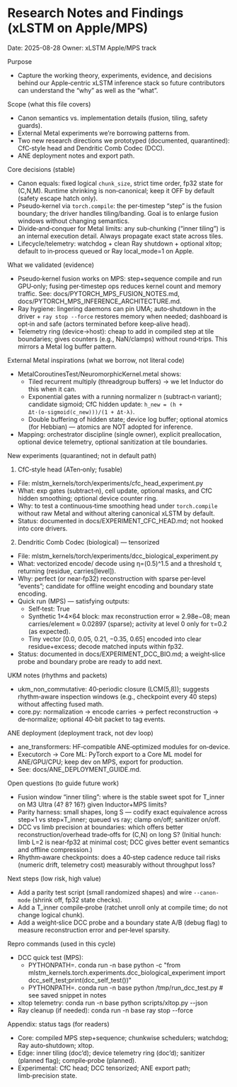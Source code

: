 # Research Notes and Findings (xLSTM on Apple/MPS)

Date: 2025-08-28
Owner: xLSTM Apple/MPS track

Purpose
- Capture the working theory, experiments, evidence, and decisions behind our Apple‑centric xLSTM inference stack so future contributors can understand the “why” as well as the “what”.

Scope (what this file covers)
- Canon semantics vs. implementation details (fusion, tiling, safety guards).
- External Metal experiments we’re borrowing patterns from.
- Two new research directions we prototyped (documented, quarantined): CfC‑style head and Dendritic Comb Codec (DCC).
- ANE deployment notes and export path.

Core decisions (stable)
- Canon equals: fixed logical `chunk_size`, strict time order, fp32 state for (C,N,M). Runtime shrinking is non‑canonical; keep it OFF by default (safety escape hatch only).
- Pseudo‑kernel via `torch.compile`: the per‑timestep “step” is the fusion boundary; the driver handles tiling/banding. Goal is to enlarge fusion windows without changing semantics.
- Divide‑and‑conquer for Metal limits: any sub‑chunking (“inner tiling”) is an internal execution detail. Always propagate exact state across tiles.
- Lifecycle/telemetry: watchdog + clean Ray shutdown + optional xltop; default to in‑process queued or Ray local_mode=1 on Apple.

What we validated (evidence)
- Pseudo‑kernel fusion works on MPS: step+sequence compile and run GPU‑only; fusing per‑timestep ops reduces kernel count and memory traffic. See: docs/PYTORCH_MPS_FUSION_NOTES.md, docs/PYTORCH_MPS_INFERENCE_ARCHITECTURE.md.
- Ray hygiene: lingering daemons can pin UMA; auto‑shutdown in the driver + `ray stop --force` restores memory when needed; dashboard is opt‑in and safe (actors terminated before keep‑alive head).
- Telemetry ring (device→host): cheap to add in compiled step at tile boundaries; gives counters (e.g., NaN/clamps) without round‑trips. This mirrors a Metal log buffer pattern.

External Metal inspirations (what we borrow, not literal code)
- MetalCoroutinesTest/NeuromorphicKernel.metal shows:
  - Tiled recurrent multiply (threadgroup buffers) → we let Inductor do this when it can.
  - Exponential gates with a running normalizer n (subtract‑n variant); candidate sigmoid; CfC hidden update: `h_new = (h + Δt·(o·sigmoid(c_new)))/(1 + Δt·λ)`.
  - Double buffering of hidden state; device log buffer; optional atomics (for Hebbian) — atomics are NOT adopted for inference.
- Mapping: orchestrator discipline (single owner), explicit preallocation, optional device telemetry, optional sanitization at tile boundaries.

New experiments (quarantined; not in default path)
1) CfC‑style head (ATen‑only; fusable)
- File: mlstm_kernels/torch/experiments/cfc_head_experiment.py
- What: exp gates (subtract‑n), cell update, optional masks, and CfC hidden smoothing; optional device counter ring.
- Why: to test a continuous‑time smoothing head under `torch.compile` without raw Metal and without altering canonical xLSTM by default.
- Status: documented in docs/EXPERIMENT_CFC_HEAD.md; not hooked into core drivers.

2) Dendritic Comb Codec (biological) — tensorized
- File: mlstm_kernels/torch/experiments/dcc_biological_experiment.py
- What: vectorized encode/ decode using η=(0.5)^1.5 and a threshold τ, returning (residue, carries[level]).
- Why: perfect (or near‑fp32) reconstruction with sparse per‑level “events”; candidate for offline weight encoding and boundary state encoding.
- Quick run (MPS) — satisfying outputs:
  - Self‑test: True
  - Synthetic 1×4×64 block: max reconstruction error ≈ 2.98e−08; mean carries/element ≈ 0.02897 (sparse); activity at level 0 only for τ=0.2 (as expected).
  - Tiny vector [0.0, 0.05, 0.21, −0.35, 0.65] encoded into clear residue+excess; decode matched inputs within fp32.
- Status: documented in docs/EXPERIMENT_DCC_BIO.md; a weight‑slice probe and boundary probe are ready to add next.

UKM notes (rhythms and packets)
- ukm_non_commutative: 40‑periodic closure (LCM(5,8)); suggests rhythm‑aware inspection windows (e.g., checkpoint every 40 steps) without affecting fused math.
- core.py: normalization → encode carries → perfect reconstruction → de‑normalize; optional 40‑bit packet to tag events.

ANE deployment (deployment track, not dev loop)
- ane_transformers: HF‑compatible ANE‑optimized modules for on‑device.
- Executorch → Core ML: PyTorch export to a Core ML model for ANE/GPU/CPU; keep dev on MPS, export for production.
- See: docs/ANE_DEPLOYMENT_GUIDE.md.

Open questions (to guide future work)
- Fusion window “inner tiling”: where is the stable sweet spot for T_inner on M3 Ultra (4? 8? 16?) given Inductor+MPS limits?
- Parity harness: small shapes, long S — codify exact equivalence across step×1 vs step×T_inner; queued vs ray; clamp on/off; sanitizer on/off.
- DCC vs limb precision at boundaries: which offers better reconstruction/overhead trade‑offs for (C,N) on long S? (Initial hunch: limb L=2 is near‑fp32 at minimal cost; DCC gives better event semantics and offline compression.)
- Rhythm‑aware checkpoints: does a 40‑step cadence reduce tail risks (numeric drift, telemetry cost) measurably without throughput loss?

Next steps (low risk, high value)
- Add a parity test script (small randomized shapes) and wire `--canon-mode` (shrink off, fp32 state checks).
- Add a T_inner compile‑probe (ratchet unroll only at compile time; do not change logical chunk).
- Add a weight‑slice DCC probe and a boundary state A/B (debug flag) to measure reconstruction error and per‑level sparsity.

Repro commands (used in this cycle)
- DCC quick test (MPS):
  - PYTHONPATH=. conda run -n base python -c "from mlstm_kernels.torch.experiments.dcc_biological_experiment import dcc_self_test;print(dcc_self_test())"
  - PYTHONPATH=. conda run -n base python /tmp/run_dcc_test.py  # see saved snippet in notes
- xltop telemetry: conda run -n base python scripts/xltop.py --json
- Ray cleanup (if needed): conda run -n base ray stop --force

Appendix: status tags (for readers)
- Core: compiled MPS step+sequence; chunkwise schedulers; watchdog; Ray auto‑shutdown; xltop.
- Edge: inner tiling (doc’d); device telemetry ring (doc’d); sanitizer (planned flag); compile‑probe (planned).
- Experimental: CfC head; DCC tensorized; ANE export path; limb‑precision state.
